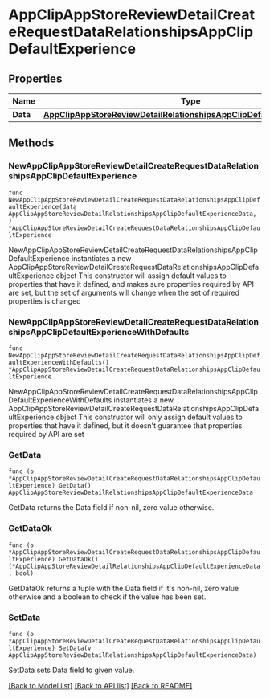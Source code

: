# AppClipAppStoreReviewDetailCreateRequestDataRelationshipsAppClipDefaultExperience

## Properties

Name | Type | Description | Notes
------------ | ------------- | ------------- | -------------
**Data** | [**AppClipAppStoreReviewDetailRelationshipsAppClipDefaultExperienceData**](AppClipAppStoreReviewDetailRelationshipsAppClipDefaultExperienceData.md) |  | 

## Methods

### NewAppClipAppStoreReviewDetailCreateRequestDataRelationshipsAppClipDefaultExperience

`func NewAppClipAppStoreReviewDetailCreateRequestDataRelationshipsAppClipDefaultExperience(data AppClipAppStoreReviewDetailRelationshipsAppClipDefaultExperienceData, ) *AppClipAppStoreReviewDetailCreateRequestDataRelationshipsAppClipDefaultExperience`

NewAppClipAppStoreReviewDetailCreateRequestDataRelationshipsAppClipDefaultExperience instantiates a new AppClipAppStoreReviewDetailCreateRequestDataRelationshipsAppClipDefaultExperience object
This constructor will assign default values to properties that have it defined,
and makes sure properties required by API are set, but the set of arguments
will change when the set of required properties is changed

### NewAppClipAppStoreReviewDetailCreateRequestDataRelationshipsAppClipDefaultExperienceWithDefaults

`func NewAppClipAppStoreReviewDetailCreateRequestDataRelationshipsAppClipDefaultExperienceWithDefaults() *AppClipAppStoreReviewDetailCreateRequestDataRelationshipsAppClipDefaultExperience`

NewAppClipAppStoreReviewDetailCreateRequestDataRelationshipsAppClipDefaultExperienceWithDefaults instantiates a new AppClipAppStoreReviewDetailCreateRequestDataRelationshipsAppClipDefaultExperience object
This constructor will only assign default values to properties that have it defined,
but it doesn't guarantee that properties required by API are set

### GetData

`func (o *AppClipAppStoreReviewDetailCreateRequestDataRelationshipsAppClipDefaultExperience) GetData() AppClipAppStoreReviewDetailRelationshipsAppClipDefaultExperienceData`

GetData returns the Data field if non-nil, zero value otherwise.

### GetDataOk

`func (o *AppClipAppStoreReviewDetailCreateRequestDataRelationshipsAppClipDefaultExperience) GetDataOk() (*AppClipAppStoreReviewDetailRelationshipsAppClipDefaultExperienceData, bool)`

GetDataOk returns a tuple with the Data field if it's non-nil, zero value otherwise
and a boolean to check if the value has been set.

### SetData

`func (o *AppClipAppStoreReviewDetailCreateRequestDataRelationshipsAppClipDefaultExperience) SetData(v AppClipAppStoreReviewDetailRelationshipsAppClipDefaultExperienceData)`

SetData sets Data field to given value.



[[Back to Model list]](../README.md#documentation-for-models) [[Back to API list]](../README.md#documentation-for-api-endpoints) [[Back to README]](../README.md)


